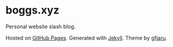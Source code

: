# boggs.xyz

Personal website slash blog.

Hosted on [GitHub Pages](https://github.com/b-ggs/b-ggs.github.io/). Generated with [Jekyll](http://jekyllrb.com). Theme by [gfjaru](http://github.com/gfjaru/Kiko).
